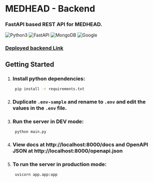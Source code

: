 # MEDHEAD - Backend

### FastAPI based REST API for MEDHEAD.

<img alt="Python3" src="https://img.shields.io/badge/-Python 3-313131?style=for-the-badge&logo=python&logoWidth=20&logoColor=white" />&nbsp;<img alt="FastAPI" src="https://img.shields.io/badge/-FastAPI-313131?style=for-the-badge&logo=FastAPI&logoWidth=20&logoColor=white" />&nbsp;<img alt="MongoDB" src="https://img.shields.io/badge/-MongoDB-313131?style=for-the-badge&logo=MongoDB&logoWidth=20&logoColor=white" />&nbsp;<img alt="Google" src="https://img.shields.io/badge/-Google-313131?style=for-the-badge&logo=Google&logoWidth=20&logoColor=white" />

### [Deployed backend Link](https://zsapi.delanolourenco.xyz/docs)

## Getting Started

1. ### Install python dependencies:

   ```bash
    pip install -r requirements.txt
   ```

1. ### Duplicate `.env-sample` and rename to `.env` and edit the values in the `.env` file.


1. ### Run the server in DEV mode:
   ```bash
    python main.py
   ```

1. ### View docs at http://localhost:8000/docs and OpenAPI JSON at http://localhost:8000/openapi.json

1. ### To run the server in production mode:
   ```bash
    uvicorn app.app:app
   ```